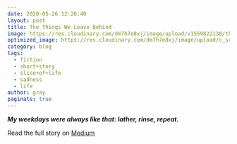 ```yaml
---
date: 2020-05-26 12:26:40
layout: post
title: The Things We Leave Behind
image: https://res.cloudinary.com/dm7h7e8xj/image/upload/v1559822138/theme9_v273a9.jpg
optimized_image: https://res.cloudinary.com/dm7h7e8xj/image/upload/c_scale,w_380/v1559822138/theme9_v273a9.jpg
category: blog
tags:
  - fiction
  - short+story
  - slice+of+life
  - sadness
  - life
author: gray
paginate: true
---
```



***My weekdays were always like that: lather, rinse, repeat.***


Read the full story on <a href="https://medium.com/the-creative-cafe/the-things-we-leave-behind-e0ecf017677e">Medium</a>